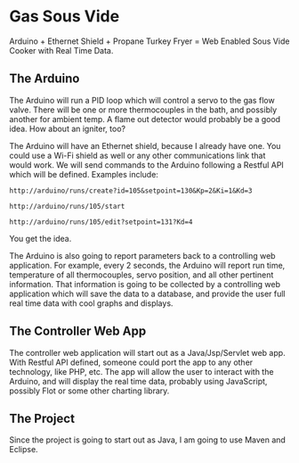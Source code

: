 # Gas Sous Vide
Arduino + Ethernet Shield + Propane Turkey Fryer = Web Enabled Sous Vide Cooker with Real Time Data.

## The Arduino
The Arduino will run a PID loop which will control a servo to the gas flow valve.  There will be
one or more thermocouples in the bath, and possibly another for ambient temp.  A flame out detector
would probably be a good idea.  How about an igniter, too?

The Arduino will have an Ethernet shield, because I already have one.  You could use a Wi-Fi shield
as well or any other communications link that would work.  We will send commands to the Arduino
following a Restful API which will be defined.  Examples include:

    http://arduino/runs/create?id=105&setpoint=130&Kp=2&Ki=1&Kd=3
	
    http://arduino/runs/105/start
    
	http://arduino/runs/105/edit?setpoint=131?Kd=4

You get the idea.

The Arduino is also going to report parameters back to a controlling web application.  For example,
every 2 seconds, the Arduino will report run time, temperature of all thermocouples, servo position,
and all other pertinent information.  That information is going to be collected by a controlling web
application which will save the data to a database, and provide the user full real time data with
cool graphs and displays.

## The Controller Web App
The controller web application will start out as a Java/Jsp/Servlet web app.  With Restful API
defined, someone could port the app to any other technology, like PHP, etc.  The app will allow the
user to interact with the Arduino, and will display the real time data, probably using JavaScript,
possibly Flot or some other charting library.

## The Project
Since the project is going to start out as Java, I am going to use Maven and Eclipse.
